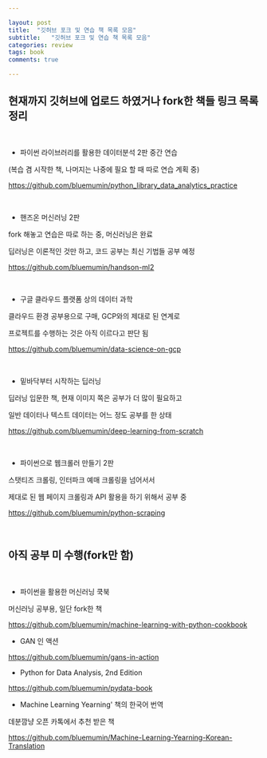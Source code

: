 ```yaml
---

layout: post
title:  "깃허브 포크 및 연습 책 목록 모음"
subtitle:   "깃허브 포크 및 연습 책 목록 모음"
categories: review
tags: book
comments: true

---
```


## 현재까지 깃허브에 업로드 하였거나 fork한 책들 링크 목록 정리

<br/>

- 파이썬 라이브러리를 활용한 데이터분석 2판 중간 연습

(복습 겸 시작한 책, 나머지는 나중에 필요 할 때 따로 연습 계획 중)

<https://github.com/bluemumin/python_library_data_analytics_practice>

<br/>

- 핸즈온 머신러닝 2판

fork 해놓고 연습은 따로 하는 중, 머신러닝은 완료

딥러닝은 이론적인 것만 하고, 코드 공부는 최신 기법들 공부 예정

<https://github.com/bluemumin/handson-ml2>

<br/>

- 구글 클라우드 플랫폼 상의 데이터 과학

클라우드 환경 공부용으로 구매, GCP와의 제대로 된 연계로

프로젝트를 수행하는 것은 아직 이르다고 판단 됨

<https://github.com/bluemumin/data-science-on-gcp>

<br/>

- 밑바닥부터 시작하는 딥러닝

딥러닝 입문한 책, 현재 이미지 쪽은 공부가 더 많이 필요하고

일반 데이터나 텍스트 데이터는 어느 정도 공부를 한 상태

<https://github.com/bluemumin/deep-learning-from-scratch>

<br/>

- 파이썬으로 웹크롤러 만들기 2판

스탯티즈 크롤링, 인터파크 예매 크롤링을 넘어서서

제대로 된 웹 페이지 크롤링과 API 활용을 하기 위해서 공부 중

<https://github.com/bluemumin/python-scraping>

<br/>

## 아직 공부 미 수행(fork만 함)

<br/>

- 파이썬을 활용한 머신러닝 쿡북

머신러닝 공부용, 일단 fork한 책

<https://github.com/bluemumin/machine-learning-with-python-cookbook>

- GAN 인 액션

<https://github.com/bluemumin/gans-in-action>

- Python for Data Analysis, 2nd Edition

<https://github.com/bluemumin/pydata-book>

- Machine Learning Yearning' 책의 한국어 번역

데분깜냥 오픈 카톡에서 추천 받은 책

<https://github.com/bluemumin/Machine-Learning-Yearning-Korean-Translation>